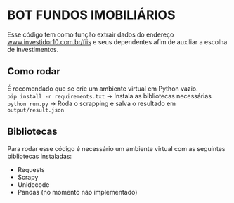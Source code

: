 # BOT FUNDOS IMOBILIÁRIOS

Esse código tem como função extrair dados do endereço www.investidor10.com.br/fiis e seus dependentes afim de auxiliar a escolha de investimentos.

## Como rodar
É recomendado que se crie um ambiente virtual em Python vazio.</br>
`pip install -r requirements.txt` -> Instala as bibliotecas necessárias</br>
`python run.py` -> Roda o scrapping e salva o resultado em `output/result.json`</br>


## Bibliotecas
Para rodar esse código é necessário um ambiente virtual com as seguintes bibliotecas instaladas:
- Requests
- Scrapy
- Unidecode
- Pandas (no momento não implementado)

